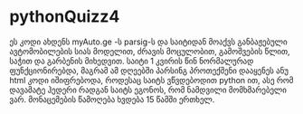# pythonQuizz4

ეს კოდი ახდენს myAuto.ge -ს parsig-ს და საიტიდან მოაქვს განბაჟებული ავტომობილების სიას მოდელით, ძრავის მოცულობით, გამოშვების წლით, საჭით და გარბენის მიხედვით. საიტი 1 კვირის წინ ნორმალურად ფუნქციონირებდა, მაგრამ ამ დღეებში პარსინგ პროთექშენი დააყენეს ანუ html კოდი იშიფრებოდა, როდესაც საიტს ვწვდებოდით python ით, ასე რომ დავამატე ჰედერი რადგან საიტს ეგონოს, რომ ნამდვილი მომხმარებელი ვარ. მონაცემების წამოღება ხვდება 15 წამში ერთხელ.
